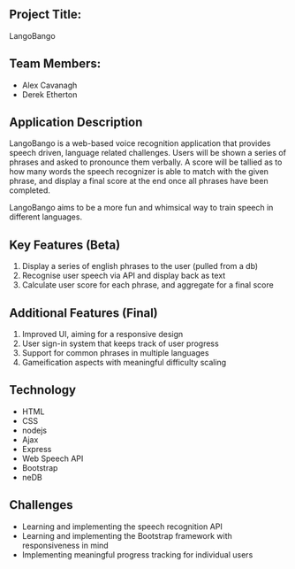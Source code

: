 
## Project Title:
LangoBango

## Team Members:
* Alex Cavanagh
* Derek Etherton

## Application Description
LangoBango is a web-based voice recognition application that 
provides speech driven, language related challenges. Users will
be shown a series of phrases and asked to pronounce them verbally.
A score will be tallied as to how many words the speech recognizer
is able to match with the given phrase, and display a final score
at the end once all phrases have been completed.

LangoBango aims to be a more fun and whimsical way to train speech in different languages.

## Key Features (Beta)
1. Display a series of english phrases to the user (pulled from a db)
2. Recognise user speech via API and display back as text
3. Calculate user score for each phrase, and aggregate for a final score

## Additional Features (Final)
1. Improved UI, aiming for a responsive design
2. User sign-in system that keeps track of user progress
3. Support for common phrases in multiple languages
4. Gameification aspects with meaningful difficulty scaling

## Technology
* HTML
* CSS
* nodejs
* Ajax
* Express
* Web Speech API
* Bootstrap
* neDB

## Challenges
* Learning and implementing the speech recognition API
* Learning and implementing the Bootstrap framework with responsiveness in mind
* Implementing meaningful progress tracking for individual users
